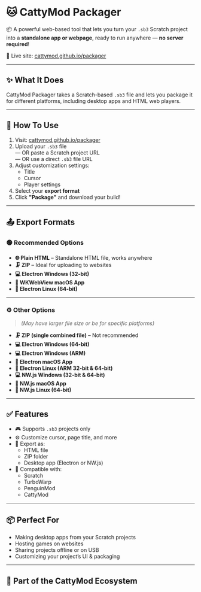 # 🐱 CattyMod Packager

📦 A powerful web-based tool that lets you turn your `.sb3` Scratch project into a **standalone app or webpage**, ready to run anywhere — **no server required**!

🔗 Live site: [cattymod.github.io/packager](https://cattymod.github.io/packager)

---

## ✨ What It Does

CattyMod Packager takes a Scratch-based `.sb3` file and lets you package it for different platforms, including desktop apps and HTML web players.

---

## 🧰 How To Use

1. Visit: [cattymod.github.io/packager](https://cattymod.github.io/packager)
2. Upload your `.sb3` file  
   — OR paste a Scratch project URL  
   — OR use a direct `.sb3` file URL  
3. Adjust customization settings:
   - Title
   - Cursor
   - Player settings
4. Select your **export format**
5. Click **"Package"** and download your build!

---

## 📤 Export Formats

### 🟢 Recommended Options
- **🌐 Plain HTML** – Standalone HTML file, works anywhere
- **🗜️ ZIP** – Ideal for uploading to websites
- **💻 Electron Windows (32-bit)**
- **🍎 WKWebView macOS App**
- **🐧 Electron Linux (64-bit)**

---

### ⚙️ Other Options
> *(May have larger file size or be for specific platforms)*

- **🗜️ ZIP (single combined file)** – Not recommended
- **💻 Electron Windows (64-bit)**
- **💻 Electron Windows (ARM)**
- **🍎 Electron macOS App**
- **🐧 Electron Linux (ARM 32-bit & 64-bit)**  
- **💻 NW.js Windows (32-bit & 64-bit)**
- **🍎 NW.js macOS App**
- **🐧 NW.js Linux (64-bit)**

---

## ✅ Features

- 🎮 Supports `.sb3` projects only
- ⚙️ Customize cursor, page title, and more
- 📂 Export as:
  - HTML file
  - ZIP folder
  - Desktop app (Electron or NW.js)
- 🧱 Compatible with:
  - Scratch
  - TurboWarp
  - PenguinMod
  - CattyMod

---

## 📦 Perfect For

- Making desktop apps from your Scratch projects
- Hosting games on websites
- Sharing projects offline or on USB
- Customizing your project’s UI & packaging

---

## 🐾 Part of the CattyMod Ecosystem
